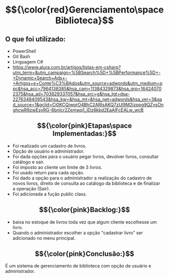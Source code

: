 # $${\color{red}Gerenciamento\space Biblioteca}$$

## O que foi utilizado:
* PowerShell
* Git Bash
* Linguagem C#
* https://www.alura.com.br/artigos/listas-em-csharp?utm_term=&utm_campaign=%5BSearch%5D+%5BPerformance%5D+-+Dynamic+Search+Ads+-+Artigos+e+Conte%C3%BAdos&utm_source=adwords&utm_medium=ppc&hsa_acc=7964138385&hsa_cam=11384329873&hsa_grp=164240702375&hsa_ad=703829337057&hsa_src=g&hsa_tgt=dsa-2276348409543&hsa_kw=&hsa_mt=&hsa_net=adwords&hsa_ver=3&gad_source=1&gclid=Cj0KCQjwgrO4BhC2ARIsAKQ7zUl9M2jzppg9QZysOnghcwR9zwEsyRG-6bnIcr2Zemwp1_IDz6kbd2EaAlFcEALw_wcB

## $${\color{pink}Etapas\space Implementadas:}$$
* Foi realizado um cadastro de livros.
* Opção de usuário e administrador.
* Foi dada opções para o usuário pegar livros, devolver livros, consultar catálogo e sair.
* Foi imposto ao cliente um limite de 3 livros.
* Foi usado return para cada opção.
* Foi dado a opção para o administrador a realização do cadastro de novos livros, direito de consulta ao catálogo da biblioteca e de finalizar a operação (Sair).
* Foi adicionada a fução public class.

## $${\color{pink}Backlog:}$$
* baixa no estoque de livros toda vez que algum cliente escolhesse um livro. 
* Quando o administrador escolher a opção "cadastrar livro" ser adicionado no menu principal.

## $${\color{pink}Conclusão:}$$
É um sistema de gerenciamento de biblioteca com opção de usuário e administrador.

